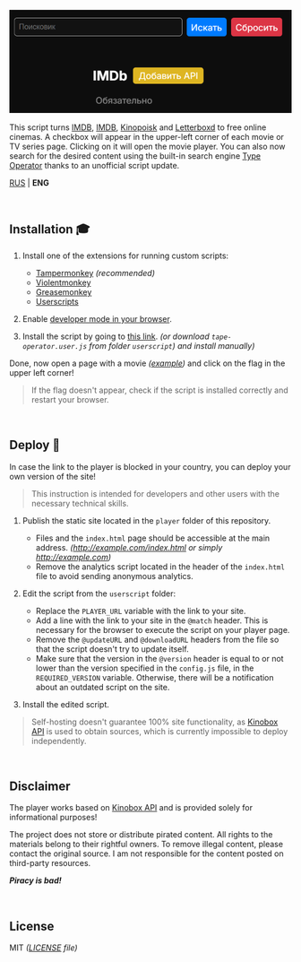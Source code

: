 ![Image](/assets/1.png)

This script turns [IMDB](http://www.imdb.com/), [IMDB](http://www.themoviedb.org/), [Kinopoisk](https://www.kinopoisk.ru/) and [Letterboxd](https://letterboxd.com/) to free online cinemas.
A checkbox will appear in the upper-left corner of each movie or TV series page. Clicking on it will open the movie player.
You can also now search for the desired content using the built-in search engine [Type Operator](https://tapeop.dev/) thanks to an unofficial script update.

[RUS](README.md) | **ENG**

<br>

## Installation 🎓

1. Install one of the extensions for running custom scripts:

    - [Tampermonkey](https://www.tampermonkey.net/) _(recommended)_
    - [Violentmonkey](https://violentmonkey.github.io/)
    - [Greasemonkey](https://www.greasespot.net/)
    - [Userscripts](https://github.com/quoid/userscripts)

2. Enable [developer mode in your browser](https://www.tampermonkey.net/faq.php?locale=ru#Q209).

3. Install the script by going to [this link](https://github.com/Kirlovon/Tape-Operator/raw/main/userscript/tape-operator.user.js). _(or download `tape-operator.user.js` from folder `userscript`) and install manually)_

Done, now open a page with a movie _([example](https://letterboxd.com/film/babylon-2022/))_ and click on the flag in the upper left corner!

> If the flag doesn't appear, check if the script is installed correctly and restart your browser.

<br>

## Deploy 🚀

In case the link to the player is blocked in your country, you can deploy your own version of the site!

> This instruction is intended for developers and other users with the necessary technical skills.

1. Publish the static site located in the `player` folder of this repository.

    - Files and the `index.html` page should be accessible at the main address. _(http://example.com/index.html or simply http://example.com)_
    - Remove the analytics script located in the header of the `index.html` file to avoid sending anonymous analytics.

2. Edit the script from the `userscript` folder:

    - Replace the `PLAYER_URL` variable with the link to your site.
    - Add a line with the link to your site in the `@match` header. This is necessary for the browser to execute the script on your player page.
    - Remove the `@updateURL` and `@downloadURL` headers from the file so that the script doesn't try to update itself.
    - Make sure that the version in the `@version` header is equal to or not lower than the version specified in the `config.js` file, in the `REQUIRED_VERSION` variable. Otherwise, there will be a notification about an outdated script on the site.

3. Install the edited script.

> Self-hosting doesn't guarantee 100% site functionality, as [Kinobox API](https://kinobox.tv/) is used to obtain sources, which is currently impossible to deploy independently.

<br>

## Disclaimer

The player works based on [Kinobox API](https://kinobox.tv/) and is provided solely for informational purposes!

The project does not store or distribute pirated content. All rights to the materials belong to their rightful owners. To remove illegal content, please contact the original source. I am not responsible for the content posted on third-party resources.

**_Piracy is bad!_**

<br>

## License

MIT _([LICENSE](https://github.com/Kirlovon/Tape-Operator/blob/main/LICENSE) file)_
